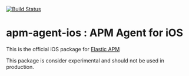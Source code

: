 [![Build Status](https://apm-ci.elastic.co/buildStatus/icon?job=apm-agent-ios%2Fapm-agent-ios-mbp%2Fmain)](https://apm-ci.elastic.co/job/apm-agent-ios/job/apm-agent-ios-mbp/job/main/)

# apm-agent-ios : APM Agent for iOS
This is the official iOS package for [Elastic APM](https://www.elastic.co/solutions/apm)

This package is consider experimental and should not be used in production. 


